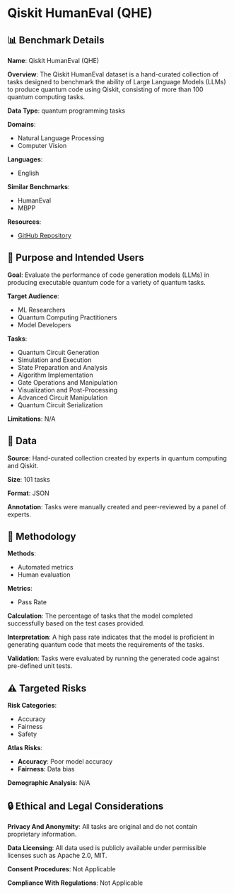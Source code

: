 # Qiskit HumanEval (QHE)

## 📊 Benchmark Details

**Name**: Qiskit HumanEval (QHE)

**Overview**: The Qiskit HumanEval dataset is a hand-curated collection of tasks designed to benchmark the ability of Large Language Models (LLMs) to produce quantum code using Qiskit, consisting of more than 100 quantum computing tasks.

**Data Type**: quantum programming tasks

**Domains**:
- Natural Language Processing
- Computer Vision

**Languages**:
- English

**Similar Benchmarks**:
- HumanEval
- MBPP

**Resources**:
- [GitHub Repository](https://github.com/Qiskit/qiskit)

## 🎯 Purpose and Intended Users

**Goal**: Evaluate the performance of code generation models (LLMs) in producing executable quantum code for a variety of quantum tasks.

**Target Audience**:
- ML Researchers
- Quantum Computing Practitioners
- Model Developers

**Tasks**:
- Quantum Circuit Generation
- Simulation and Execution
- State Preparation and Analysis
- Algorithm Implementation
- Gate Operations and Manipulation
- Visualization and Post-Processing
- Advanced Circuit Manipulation
- Quantum Circuit Serialization

**Limitations**: N/A

## 💾 Data

**Source**: Hand-curated collection created by experts in quantum computing and Qiskit.

**Size**: 101 tasks

**Format**: JSON

**Annotation**: Tasks were manually created and peer-reviewed by a panel of experts.

## 🔬 Methodology

**Methods**:
- Automated metrics
- Human evaluation

**Metrics**:
- Pass Rate

**Calculation**: The percentage of tasks that the model completed successfully based on the test cases provided.

**Interpretation**: A high pass rate indicates that the model is proficient in generating quantum code that meets the requirements of the tasks.

**Validation**: Tasks were evaluated by running the generated code against pre-defined unit tests.

## ⚠️ Targeted Risks

**Risk Categories**:
- Accuracy
- Fairness
- Safety

**Atlas Risks**:
- **Accuracy**: Poor model accuracy
- **Fairness**: Data bias

**Demographic Analysis**: N/A

## 🔒 Ethical and Legal Considerations

**Privacy And Anonymity**: All tasks are original and do not contain proprietary information.

**Data Licensing**: All data used is publicly available under permissible licenses such as Apache 2.0, MIT.

**Consent Procedures**: Not Applicable

**Compliance With Regulations**: Not Applicable
